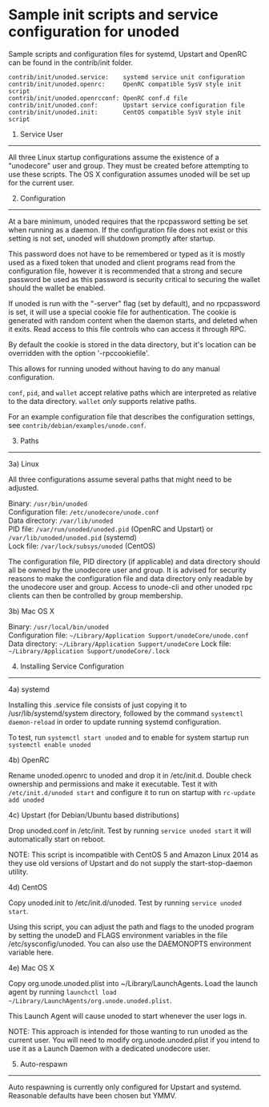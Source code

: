 Sample init scripts and service configuration for unoded
==========================================================

Sample scripts and configuration files for systemd, Upstart and OpenRC
can be found in the contrib/init folder.

    contrib/init/unoded.service:    systemd service unit configuration
    contrib/init/unoded.openrc:     OpenRC compatible SysV style init script
    contrib/init/unoded.openrcconf: OpenRC conf.d file
    contrib/init/unoded.conf:       Upstart service configuration file
    contrib/init/unoded.init:       CentOS compatible SysV style init script

1. Service User
---------------------------------

All three Linux startup configurations assume the existence of a "unodecore" user
and group.  They must be created before attempting to use these scripts.
The OS X configuration assumes unoded will be set up for the current user.

2. Configuration
---------------------------------

At a bare minimum, unoded requires that the rpcpassword setting be set
when running as a daemon.  If the configuration file does not exist or this
setting is not set, unoded will shutdown promptly after startup.

This password does not have to be remembered or typed as it is mostly used
as a fixed token that unoded and client programs read from the configuration
file, however it is recommended that a strong and secure password be used
as this password is security critical to securing the wallet should the
wallet be enabled.

If unoded is run with the "-server" flag (set by default), and no rpcpassword is set,
it will use a special cookie file for authentication. The cookie is generated with random
content when the daemon starts, and deleted when it exits. Read access to this file
controls who can access it through RPC.

By default the cookie is stored in the data directory, but it's location can be overridden
with the option '-rpccookiefile'.

This allows for running unoded without having to do any manual configuration.

`conf`, `pid`, and `wallet` accept relative paths which are interpreted as
relative to the data directory. `wallet` *only* supports relative paths.

For an example configuration file that describes the configuration settings,
see `contrib/debian/examples/unode.conf`.

3. Paths
---------------------------------

3a) Linux

All three configurations assume several paths that might need to be adjusted.

Binary:              `/usr/bin/unoded`  
Configuration file:  `/etc/unodecore/unode.conf`  
Data directory:      `/var/lib/unoded`  
PID file:            `/var/run/unoded/unoded.pid` (OpenRC and Upstart) or `/var/lib/unoded/unoded.pid` (systemd)  
Lock file:           `/var/lock/subsys/unoded` (CentOS)  

The configuration file, PID directory (if applicable) and data directory
should all be owned by the unodecore user and group.  It is advised for security
reasons to make the configuration file and data directory only readable by the
unodecore user and group.  Access to unode-cli and other unoded rpc clients
can then be controlled by group membership.

3b) Mac OS X

Binary:              `/usr/local/bin/unoded`  
Configuration file:  `~/Library/Application Support/unodeCore/unode.conf`  
Data directory:      `~/Library/Application Support/unodeCore`
Lock file:           `~/Library/Application Support/unodeCore/.lock`

4. Installing Service Configuration
-----------------------------------

4a) systemd

Installing this .service file consists of just copying it to
/usr/lib/systemd/system directory, followed by the command
`systemctl daemon-reload` in order to update running systemd configuration.

To test, run `systemctl start unoded` and to enable for system startup run
`systemctl enable unoded`

4b) OpenRC

Rename unoded.openrc to unoded and drop it in /etc/init.d.  Double
check ownership and permissions and make it executable.  Test it with
`/etc/init.d/unoded start` and configure it to run on startup with
`rc-update add unoded`

4c) Upstart (for Debian/Ubuntu based distributions)

Drop unoded.conf in /etc/init.  Test by running `service unoded start`
it will automatically start on reboot.

NOTE: This script is incompatible with CentOS 5 and Amazon Linux 2014 as they
use old versions of Upstart and do not supply the start-stop-daemon utility.

4d) CentOS

Copy unoded.init to /etc/init.d/unoded. Test by running `service unoded start`.

Using this script, you can adjust the path and flags to the unoded program by
setting the unodeD and FLAGS environment variables in the file
/etc/sysconfig/unoded. You can also use the DAEMONOPTS environment variable here.

4e) Mac OS X

Copy org.unode.unoded.plist into ~/Library/LaunchAgents. Load the launch agent by
running `launchctl load ~/Library/LaunchAgents/org.unode.unoded.plist`.

This Launch Agent will cause unoded to start whenever the user logs in.

NOTE: This approach is intended for those wanting to run unoded as the current user.
You will need to modify org.unode.unoded.plist if you intend to use it as a
Launch Daemon with a dedicated unodecore user.

5. Auto-respawn
-----------------------------------

Auto respawning is currently only configured for Upstart and systemd.
Reasonable defaults have been chosen but YMMV.
